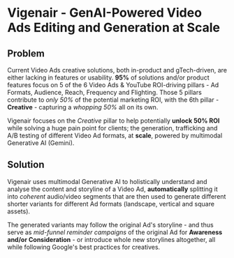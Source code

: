 # Vigenair - GenAI-Powered Video Ads Editing and Generation at Scale

## Problem

Current Video Ads creative solutions, both in-product and gTech-driven, are
either lacking in features or usability. **95%** of solutions and/or product
features focus on 5 of the 6 Video Ads & YouTube ROI-driving pillars - Ad
Formats, Audience, Reach, Frequency and Flighting. Those 5 pillars contribute to
*only 50%* of the potential marketing ROI, with the 6th pillar - **Creative** -
capturing a *whopping 50%* all on its own.

Vigenair focuses on the *Creative* pillar to help potentially **unlock 50% ROI**
while solving a huge pain point for clients; the generation, trafficking and A/B
testing of different Video Ad formats, at **scale**, powered by multimodal
Generative AI (Gemini).

## Solution

Vigenair uses multimodal Generative AI to holistically understand and analyse
the content and storyline of a Video Ad, **automatically** splitting it into
*coherent* audio/video segments that are then used to generate different shorter
variants for different Ad formats (landscape, vertical and square assets).

The generated variants may follow the original Ad's storyline - and thus serve
as *mid-funnel reminder campaigns* of the original Ad for **Awareness and/or
Consideration** - or introduce whole new storylines altogether, all while
following Google's best practices for creatives.

